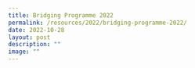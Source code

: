 ```yaml
---
title: Bridging Programme 2022
permalink: /resources/2022/bridging-programme-2022/
date: 2022-10-28
layout: post
description: ""
image: ""
---
```

